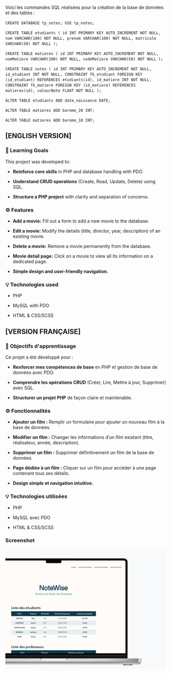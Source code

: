 Voici les commandes SQL réalisées pour la création de la base de données et des tables :


`CREATE DATABASE tp_notes;
USE tp_notes;`

`CREATE TABLE etudiants (
	id INT PRIMARY KEY AUTO_INCREMENT NOT NULL,
   	nom VARCHAR(100) NOT NULL,
   	prenom VARCHAR(100) NOT NULL,
	matricule VARCHAR(50) NOT NULL
);`

`CREATE TABLE matieres (
	id INT PRIMARY KEY AUTO_INCREMENT NOT NULL,
   	nomMatiere VARCHAR(100) NOT NULL,
   	codeMatiere VARCHAR(50) NOT NULL
);`

`CREATE TABLE notes (
	id INT PRIMARY KEY AUTO_INCREMENT NOT NULL,
    id_etudiant INT NOT NULL,
    CONSTRAINT fk_etudiant FOREIGN KEY (id_etudiant) REFERENCES etudiants(id),
    id_matiere INT NOT NULL,
    CONSTRAINT fk_matiere FOREIGN KEY (id_matiere) REFERENCES matieres(id),
    valeurNote FLOAT NOT NULL
);`

`ALTER TABLE etudiants
ADD date_naissance DATE;`

`ALTER TABLE matieres
ADD bareme_20 INT;`

`ALTER TABLE matieres
ADD bareme_10 INT;`





## [ENGLISH VERSION]

### 🎯 Learning Goals

This project was developed to:

- **Reinforce core skills** in PHP and database handling with PDO.

- **Understand CRUD operations** (Create, Read, Update, Delete) using SQL.

- **Structure a PHP project** with clarity and separation of concerns.



### ⚙️ Features

- **Add a movie:** Fill out a form to add a new movie to the database.

- **Edit a movie:** Modify the details (title, director, year, description) of an existing movie.

- **Delete a movie:** Remove a movie permanently from the database.

- **Movie detail page:** Click on a movie to view all its information on a dedicated page.

- **Simple design and user-friendly navigation.**

### 💡 Technologies used

- PHP

- MySQL with PDO

- HTML & CSS/SCSS



## [VERSION FRANÇAISE]

### 🎯 Objectifs d'apprentissage

Ce projet a été développé pour :

- **Renforcer mes compétences de base** en PHP et gestion de base de données avec PDO.

- **Comprendre les opérations CRUD** (Créer, Lire, Mettre à jour, Supprimer) avec SQL.

- **Structurer un projet PHP** de façon claire et maintenable.



### ⚙️ Fonctionnalités

- **Ajouter un film :** Remplir un formulaire pour ajouter un nouveau film à la base de données.

- **Modifier un film :** Changer les informations d’un film existant (titre, réalisateur, année, description).

- **Supprimer un film :** Supprimer définitivement un film de la base de données.

- **Page dédiée à un film :** Cliquer sur un film pour accéder à une page contenant tous ses détails.

- **Design simple et navigation intuitive.**


### 💡 Technologies utilisées

- PHP

- MySQL avec PDO

- HTML & CSS/SCSS



### Screenshot

![](./screenshot.png)
